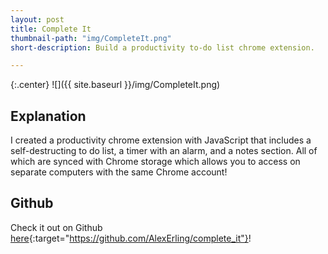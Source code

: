 ```yaml
---
layout: post
title: Complete It
thumbnail-path: "img/CompleteIt.png"
short-description: Build a productivity to-do list chrome extension.

---
```


{:.center}
![]({{ site.baseurl }}/img/CompleteIt.png)

## Explanation

I created a productivity chrome extension with JavaScript that includes a self-destructing to do list, a timer with an alarm, and a notes section. All of which are synced with Chrome storage which allows you to access on separate computers with the same Chrome account!



## Github

Check it out on Github [here](https://github.com/AlexErling/complete_it){:target="https://github.com/AlexErling/complete_it"}!
